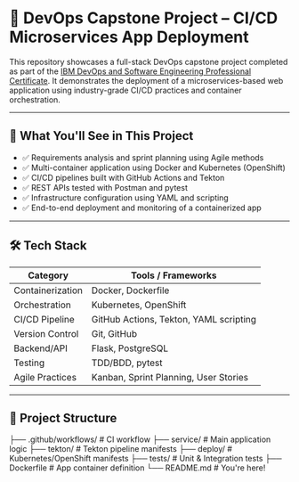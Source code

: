 # 🚀 DevOps Capstone Project – CI/CD Microservices App Deployment

This repository showcases a full-stack DevOps capstone project completed as part of the [IBM DevOps and Software Engineering Professional Certificate](https://www.coursera.org/professional-certificates/ibm-devops-and-software-engineering). It demonstrates the deployment of a microservices-based web application using industry-grade CI/CD practices and container orchestration.

---

## 🧠 What You'll See in This Project

- ✅ Requirements analysis and sprint planning using Agile methods
- ✅ Multi-container application using Docker and Kubernetes (OpenShift)
- ✅ CI/CD pipelines built with GitHub Actions and Tekton
- ✅ REST APIs tested with Postman and pytest
- ✅ Infrastructure configuration using YAML and scripting
- ✅ End-to-end deployment and monitoring of a containerized app

---

## 🛠️ Tech Stack

| Category            | Tools / Frameworks                                 |
|---------------------|----------------------------------------------------|
| Containerization    | Docker, Dockerfile                                 |
| Orchestration       | Kubernetes, OpenShift                              |
| CI/CD Pipeline      | GitHub Actions, Tekton, YAML scripting             |
| Version Control     | Git, GitHub                                        |
| Backend/API         | Flask, PostgreSQL                                  |
| Testing             | TDD/BDD, pytest                                    |
| Agile Practices     | Kanban, Sprint Planning, User Stories              |

---

## 📂 Project Structure

├── .github/workflows/ # CI workflow
├── service/ # Main application logic
├── tekton/ # Tekton pipeline manifests
├── deploy/ # Kubernetes/OpenShift manifests
├── tests/ # Unit & Integration tests
├── Dockerfile # App container definition
└── README.md # You're here!
